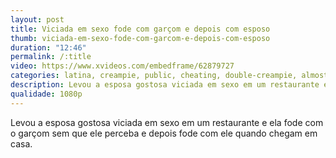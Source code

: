 ```yaml
---
layout: post
title: Viciada em sexo fode com garçom e depois com esposo
thumb: viciada-em-sexo-fode-com-garcom-e-depois-com-esposo
duration: "12:46"
permalink: /:title
video: https://www.xvideos.com/embedframe/62879727
categories: latina, creampie, public, cheating, double-creampie, almost-caught
description: Levou a esposa gostosa viciada em sexo em um restaurante e ela fode com o garçom sem que ele perceba e depois fode com ele quando chegam em casa.
qualidade: 1080p
---
```

Levou a esposa gostosa viciada em sexo em um restaurante e ela fode com o garçom sem que ele perceba e depois fode com ele quando chegam em casa.